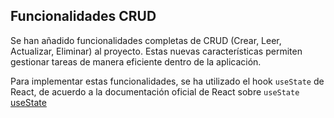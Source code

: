 ## Funcionalidades CRUD

Se han añadido funcionalidades completas de CRUD (Crear, Leer, Actualizar, Eliminar) al proyecto. Estas nuevas características permiten gestionar tareas de manera eficiente dentro de la aplicación.

Para implementar estas funcionalidades, se ha utilizado el hook `useState` de React, de acuerdo a la documentación oficial de React sobre `useState` [useState](https://react.dev/reference/react/useState#usestate)


